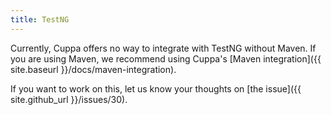 ```yaml
---
title: TestNG
---
```


Currently, Cuppa offers no way to integrate with TestNG without Maven.
If you are using Maven, we recommend using Cuppa's [Maven integration]({{ site.baseurl }}/docs/maven-integration).

If you want to work on this, let us know your thoughts on [the issue]({{ site.github_url }}/issues/30).